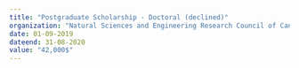 ```yaml
---
title: "Postgraduate Scholarship - Doctoral (declined)"
organization: "Natural Sciences and Engineering Research Council of Canada"
date: 01-09-2019
dateend: 31-08-2020
value: "42,000$"
---
```

